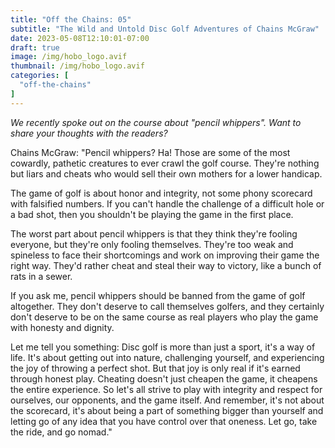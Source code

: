 ```yaml
---
title: "Off the Chains: 05"
subtitle: "The Wild and Untold Disc Golf Adventures of Chains McGraw"
date: 2023-05-08T12:10:01-07:00
draft: true
image: /img/hobo_logo.avif
thumbnail: /img/hobo_logo.avif
categories: [
  "off-the-chains"
]
---
```

*We recently spoke out on the course about "pencil whippers". Want to share your thoughts with the readers?*

Chains McGraw: "Pencil whippers? Ha! Those are some of the most cowardly, pathetic creatures to ever crawl the golf course. They're nothing but liars and cheats who would sell their own mothers for a lower handicap.

The game of golf is about honor and integrity, not some phony scorecard with falsified numbers. If you can't handle the challenge of a difficult hole or a bad shot, then you shouldn't be playing the game in the first place.

The worst part about pencil whippers is that they think they're fooling everyone, but they're only fooling themselves. They're too weak and spineless to face their shortcomings and work on improving their game the right way. They'd rather cheat and steal their way to victory, like a bunch of rats in a sewer.

If you ask me, pencil whippers should be banned from the game of golf altogether. They don't deserve to call themselves golfers, and they certainly don't deserve to be on the same course as real players who play the game with honesty and dignity.

Let me tell you something: Disc golf is more than just a sport, it's a way of life. It's about getting out into nature, challenging yourself, and experiencing the joy of throwing a perfect shot. But that joy is only real if it's earned through honest play. Cheating doesn't just cheapen the game, it cheapens the entire experience. So let's all strive to play with integrity and respect for ourselves, our opponents, and the game itself. And remember, it's not about the scorecard, it's about being a part of something bigger than yourself and letting go of any idea that you have control over that oneness. Let go, take the ride, and go nomad."
